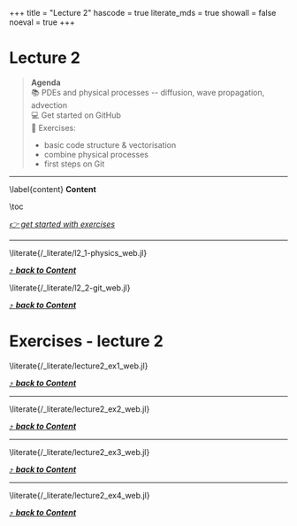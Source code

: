 +++
title = "Lecture 2"
hascode = true
literate_mds = true
showall = false
noeval = true
+++

# Lecture 2

> **Agenda**\
> :books: PDEs and physical processes -- diffusion, wave propagation, advection\
> :computer: Get started on GitHub\
> :construction: Exercises:
> - basic code structure & vectorisation
> - combine physical processes
> - first steps on Git

--- 

\label{content}
**Content**

\toc

[_👉 get started with exercises_](#exercises_-_lecture_2)

---

\literate{/_literate/l2_1-physics_web.jl}

[⤴ _**back to Content**_](#content)

\literate{/_literate/l2_2-git_web.jl}

[⤴ _**back to Content**_](#content)

# Exercises - lecture 2

\literate{/_literate/lecture2_ex1_web.jl}

[⤴ _**back to Content**_](#content)

---

\literate{/_literate/lecture2_ex2_web.jl}

[⤴ _**back to Content**_](#content)

---

\literate{/_literate/lecture2_ex3_web.jl}

[⤴ _**back to Content**_](#content)

---

\literate{/_literate/lecture2_ex4_web.jl}

[⤴ _**back to Content**_](#content)

